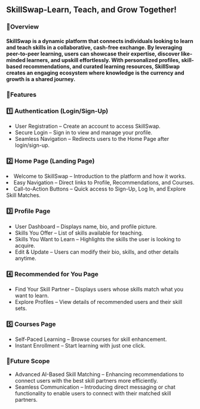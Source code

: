 ## SkillSwap-Learn, Teach, and Grow Together!
### 🔹Overview
#### SkillSwap is a dynamic platform that connects individuals looking to learn and teach skills in a collaborative, cash-free exchange. By leveraging peer-to-peer learning, users can showcase their expertise, discover like-minded learners, and upskill effortlessly. With personalized profiles, skill-based recommendations, and curated learning resources, SkillSwap creates an engaging ecosystem where knowledge is the currency and growth is a shared journey.
### 🔹Features
### 1️⃣ Authentication (Login/Sign-Up)
<ul>
<li>User Registration – Create an account to access SkillSwap.</li>
<li>Secure Login – Sign in to view and manage your profile.</li>
<li>Seamless Navigation – Redirects users to the Home Page after login/sign-up.</li>
</ul>

### 2️⃣ Home Page (Landing Page)
<li>Welcome to SkillSwap – Introduction to the platform and how it works.</li>
<li>Easy Navigation – Direct links to Profile, Recommendations, and Courses.</li>
<li>Call-to-Action Buttons – Quick access to Sign-Up, Log In, and Explore Skill Matches.</li>
</ul>

### 3️⃣ Profile Page
<ul>
<li>User Dashboard – Displays name, bio, and profile picture.</li>
<li>Skills You Offer – List of skills available for teaching.</li>
<li>Skills You Want to Learn – Highlights the skills the user is looking to acquire.</li>
<li>Edit & Update – Users can modify their bio, skills, and other details anytime.</li>
</ul>

### 4️⃣ Recommended for You Page
<ul>
<li>Find Your Skill Partner – Displays users whose skills match what you want to learn.</li>
<li>Explore Profiles – View details of recommended users and their skill sets.</li>
<!-- <li>Direct Interaction – Users can check profiles and manually decide whom to connect with.</li> -->
</ul>

### 5️⃣ Courses Page
<ul>
<li>Self-Paced Learning – Browse courses for skill enhancement.</li>
<!-- <li>Detailed Course Info – Each course includes a title, description, and category.</li> -->
<li>Instant Enrollment – Start learning with just one click.</li>
</ul>

### 🔹Future Scope
<ul>
<li>Advanced AI-Based Skill Matching – Enhancing recommendations to connect users with the best skill partners more efficiently.</li>
<li>Seamless Communication – Introducing direct messaging or chat functionality to enable users to connect with their matched skill partners.</li>
</ul>

